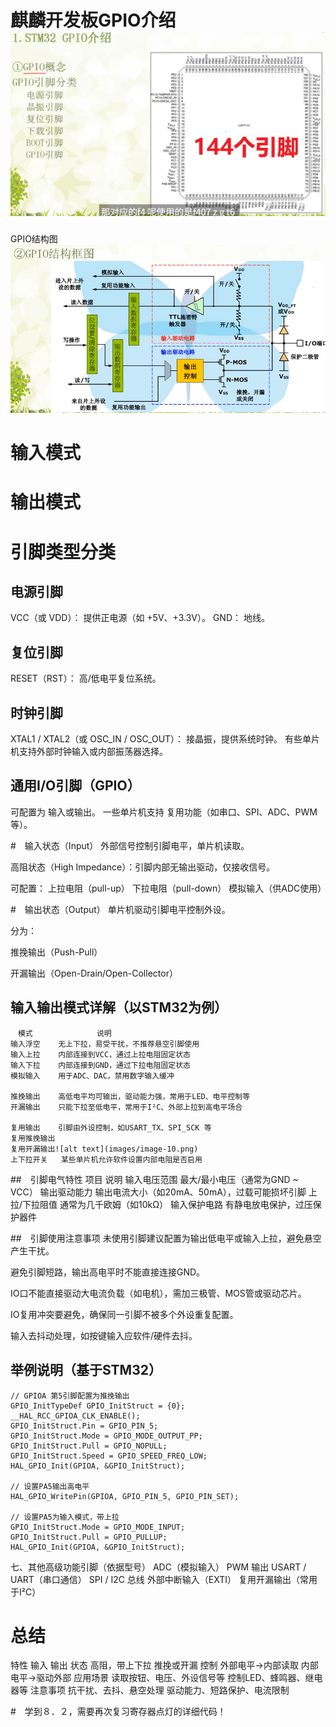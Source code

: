 # 麒麟开发板GPIO介绍![alt text](images/image-7.png) 
GPIO结构图![alt text](images/image-8.png)

# 输入模式

# 输出模式

# 引脚类型分类
## 电源引脚
VCC（或 VDD）： 提供正电源（如 +5V、+3.3V）。
GND： 地线。

## 复位引脚
RESET（RST）： 高/低电平复位系统。

##  时钟引脚
XTAL1 / XTAL2（或 OSC_IN / OSC_OUT）： 接晶振，提供系统时钟。
有些单片机支持外部时钟输入或内部振荡器选择。

##  通用I/O引脚（GPIO）
可配置为 输入或输出。
一些单片机支持 复用功能（如串口、SPI、ADC、PWM等）。

#　输入状态（Input）
外部信号控制引脚电平，单片机读取。

高阻状态（High Impedance）：引脚内部无输出驱动，仅接收信号。

可配置：
上拉电阻（pull-up）
下拉电阻（pull-down）
模拟输入（供ADC使用）

#　输出状态（Output）
单片机驱动引脚电平控制外设。

分为：

推挽输出（Push-Pull）

开漏输出（Open-Drain/Open-Collector）

## 输入输出模式详解（以STM32为例）
    　模式	　　　　　　　　说明
    输入浮空	无上下拉，易受干扰，不推荐悬空引脚使用
    输入上拉	内部连接到VCC，通过上拉电阻固定状态
    输入下拉	内部连接到GND，通过下拉电阻固定状态
    模拟输入	用于ADC、DAC，禁用数字输入缓冲

    推挽输出	高低电平均可输出，驱动能力强，常用于LED、电平控制等
    开漏输出	只能下拉至低电平，常用于I²C、外部上拉到高电平场合
    
    复用输出	引脚由外设控制，如USART_TX、SPI_SCK 等
    复用推挽输出
    复用开漏输出![alt text](images/image-10.png)
    上下拉开关	某些单片机允许软件设置内部电阻是否启用

##　引脚电气特性
项目	说明
输入电压范围	最大/最小电压（通常为GND ~ VCC）
输出驱动能力	输出电流大小（如20mA、50mA），过载可能损坏引脚
上拉/下拉阻值	通常为几千欧姆（如10kΩ）
输入保护电路	有静电放电保护，过压保护器件

##　引脚使用注意事项
未使用引脚建议配置为输出低电平或输入上拉，避免悬空产生干扰。

避免引脚短路，输出高电平时不能直接连接GND。

IO口不能直接驱动大电流负载（如电机），需加三极管、MOS管或驱动芯片。

IO复用冲突要避免，确保同一引脚不被多个外设重复配置。

输入去抖动处理，如按键输入应软件/硬件去抖。

## 举例说明（基于STM32）
    // GPIOA 第5引脚配置为推挽输出
    GPIO_InitTypeDef GPIO_InitStruct = {0};
    __HAL_RCC_GPIOA_CLK_ENABLE();
    GPIO_InitStruct.Pin = GPIO_PIN_5;
    GPIO_InitStruct.Mode = GPIO_MODE_OUTPUT_PP;
    GPIO_InitStruct.Pull = GPIO_NOPULL;
    GPIO_InitStruct.Speed = GPIO_SPEED_FREQ_LOW;
    HAL_GPIO_Init(GPIOA, &GPIO_InitStruct);

    // 设置PA5输出高电平
    HAL_GPIO_WritePin(GPIOA, GPIO_PIN_5, GPIO_PIN_SET);

    // 设置PA5为输入模式，带上拉
    GPIO_InitStruct.Mode = GPIO_MODE_INPUT;
    GPIO_InitStruct.Pull = GPIO_PULLUP;
    HAL_GPIO_Init(GPIOA, &GPIO_InitStruct);
七、其他高级功能引脚（依据型号）
ADC（模拟输入）
PWM 输出
USART / UART（串口通信）
SPI / I2C 总线
外部中断输入（EXTI）
复用开漏输出（常用于I²C）

# 总结
特性	输入	输出
状态	高阻，带上下拉	推挽或开漏
控制	外部电平→内部读取	内部电平→驱动外部
应用场景	读取按钮、电压、外设信号等	控制LED、蜂鸣器、继电器等
注意事项	抗干扰、去抖、悬空处理	驱动能力、短路保护、电流限制



#　学到８．２，需要再次复习寄存器点灯的详细代码！